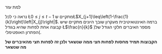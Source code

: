 למת עזר

נראה כי לכל Ł$0\leq j\leq t-1$ מתקיים שŁ$X_{j+1}\leq\left(1-\frac{1}{k}\right)\left|X_{j}\right|$. ברמה האינטואיטיבית מעקרון שובך היונים מתקיים שיש קבוצה אחת לפחות שהיא בגודל Ł$\frac{n}{k}$ )מספר האיברים חלקי הגודל של הפתרון האופטימלי(.

**הקבוצות תמיד מחסות לפחות חצי ממה שנשאר ולכן זה לפחות חצי מהאיברים של מה שנשאר**
